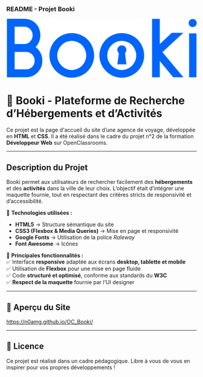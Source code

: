 ### **README - Projet Booki** 

![Booki](https://github.com/N0amG/OC_Booki/blob/main/images/logo/Booki%403x.png)

# 🏨 **Booki - Plateforme de Recherche d’Hébergements et d’Activités**  

Ce projet est la page d'accueil du site d’une agence de voyage, développée en **HTML** et **CSS**. Il a été réalisé dans le cadre du projet n°2 de la formation **Développeur Web** sur OpenClassrooms.  

---

## **Description du Projet**  

Booki permet aux utilisateurs de rechercher facilement des **hébergements** et des **activités** dans la ville de leur choix. L’objectif était d’intégrer une maquette fournie, tout en respectant des critères stricts de responsivité et d’accessibilité.  

📌 **Technologies utilisées :**  
- **HTML5** → Structure sémantique du site  
- **CSS3 (Flexbox & Media Queries)** → Mise en page et responsivité  
- **Google Fonts** → Utilisation de la police *Raleway*  
- **Font Awesome** → Icônes  

📌 **Principales fonctionnalités :**  
✅ Interface **responsive** adaptée aux écrans **desktop, tablette et mobile**  
✅ Utilisation de **Flexbox** pour une mise en page fluide  
✅ Code **structuré et optimisé**, conforme aux standards du **W3C**  
✅ **Respect de la maquette** fournie par l’UI designer  

---

## 🎨 **Aperçu du Site**  

https://n0amg.github.io/OC_Booki/

---

## 📄 **Licence**  
Ce projet est réalisé dans un cadre pédagogique. Libre à vous de vous en inspirer pour vos propres développements !  

